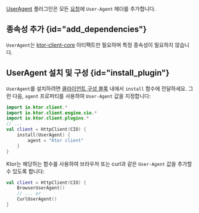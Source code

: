 [//]: # (title: 사용자 에이전트)

<primary-label ref="client-plugin"/>

[UserAgent](https://api.ktor.io/ktor-client/ktor-client-core/io.ktor.client.plugins/-user-agent) 플러그인은 모든 [요청](client-requests.md)에 `User-Agent` 헤더를 추가합니다.

## 종속성 추가 {id="add_dependencies"}

`UserAgent`는 [ktor-client-core](client-dependencies.md) 아티팩트만 필요하며 특정 종속성이 필요하지 않습니다.

## UserAgent 설치 및 구성 {id="install_plugin"}

`UserAgent`를 설치하려면 [클라이언트 구성 블록](client-create-and-configure.md#configure-client) 내에서 `install` 함수에 전달하세요. 그런 다음, `agent` 프로퍼티를 사용하여 `User-Agent` 값을 지정합니다:

```kotlin
import io.ktor.client.*
import io.ktor.client.engine.cio.*
import io.ktor.client.plugins.*
// ...
val client = HttpClient(CIO) {
    install(UserAgent) {
        agent = "Ktor client"
    }
}
```

Ktor는 해당하는 함수를 사용하여 브라우저 또는 curl과 같은 `User-Agent` 값을 추가할 수 있도록 합니다:

```kotlin
val client = HttpClient(CIO) {
    BrowserUserAgent()
    // ... or
    CurlUserAgent()
}
```